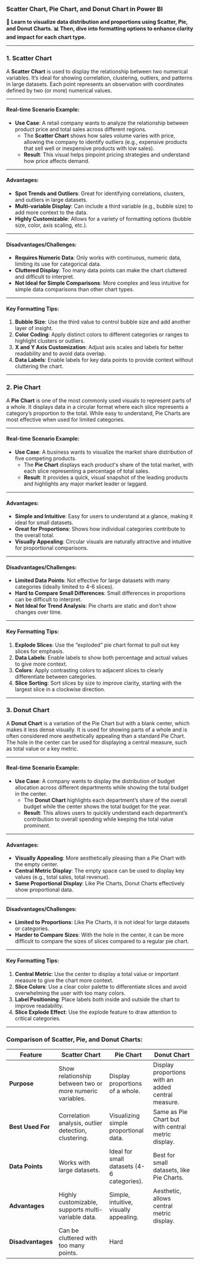 ### Scatter Chart, Pie Chart, and Donut Chart in Power BI  
🎨 **Learn to visualize data distribution and proportions using Scatter, Pie, and Donut Charts. 📊 Then, dive into formatting options to enhance clarity and impact for each chart type.**

---

### **1. Scatter Chart**
A **Scatter Chart** is used to display the relationship between two numerical variables. It’s ideal for showing correlation, clustering, outliers, and patterns in large datasets. Each point represents an observation with coordinates defined by two (or more) numerical values.

---

#### **Real-time Scenario Example**:
   - **Use Case**: A retail company wants to analyze the relationship between product price and total sales across different regions.
     - The **Scatter Chart** shows how sales volume varies with price, allowing the company to identify outliers (e.g., expensive products that sell well or inexpensive products with low sales).
     - **Result**: This visual helps pinpoint pricing strategies and understand how price affects demand.

---

#### **Advantages**:
   - **Spot Trends and Outliers**: Great for identifying correlations, clusters, and outliers in large datasets.
   - **Multi-variable Display**: Can include a third variable (e.g., bubble size) to add more context to the data.
   - **Highly Customizable**: Allows for a variety of formatting options (bubble size, color, axis scaling, etc.).

---

#### **Disadvantages/Challenges**:
   - **Requires Numeric Data**: Only works with continuous, numeric data, limiting its use for categorical data.
   - **Cluttered Display**: Too many data points can make the chart cluttered and difficult to interpret.
   - **Not Ideal for Simple Comparisons**: More complex and less intuitive for simple data comparisons than other chart types.

---

#### **Key Formatting Tips**:
   1. **Bubble Size**: Use the third value to control bubble size and add another layer of insight.
   2. **Color Coding**: Apply distinct colors to different categories or ranges to highlight clusters or outliers.
   3. **X and Y Axis Customization**: Adjust axis scales and labels for better readability and to avoid data overlap.
   4. **Data Labels**: Enable labels for key data points to provide context without cluttering the chart.

---

### **2. Pie Chart**
A **Pie Chart** is one of the most commonly used visuals to represent parts of a whole. It displays data in a circular format where each slice represents a category’s proportion to the total. While easy to understand, Pie Charts are most effective when used for limited categories.

---

#### **Real-time Scenario Example**:
   - **Use Case**: A business wants to visualize the market share distribution of five competing products.
     - The **Pie Chart** displays each product's share of the total market, with each slice representing a percentage of total sales.
     - **Result**: It provides a quick, visual snapshot of the leading products and highlights any major market leader or laggard.

---

#### **Advantages**:
   - **Simple and Intuitive**: Easy for users to understand at a glance, making it ideal for small datasets.
   - **Great for Proportions**: Shows how individual categories contribute to the overall total.
   - **Visually Appealing**: Circular visuals are naturally attractive and intuitive for proportional comparisons.

---

#### **Disadvantages/Challenges**:
   - **Limited Data Points**: Not effective for large datasets with many categories (ideally limited to 4-6 slices).
   - **Hard to Compare Small Differences**: Small differences in proportions can be difficult to interpret.
   - **Not Ideal for Trend Analysis**: Pie charts are static and don’t show changes over time.

---

#### **Key Formatting Tips**:
   1. **Explode Slices**: Use the “exploded” pie chart format to pull out key slices for emphasis.
   2. **Data Labels**: Enable labels to show both percentage and actual values to give more context.
   3. **Colors**: Apply contrasting colors to adjacent slices to clearly differentiate between categories.
   4. **Slice Sorting**: Sort slices by size to improve clarity, starting with the largest slice in a clockwise direction.

---

### **3. Donut Chart**
A **Donut Chart** is a variation of the Pie Chart but with a blank center, which makes it less dense visually. It is used for showing parts of a whole and is often considered more aesthetically appealing than a standard Pie Chart. The hole in the center can be used for displaying a central measure, such as total value or a key metric.

---

#### **Real-time Scenario Example**:
   - **Use Case**: A company wants to display the distribution of budget allocation across different departments while showing the total budget in the center.
     - The **Donut Chart** highlights each department’s share of the overall budget while the center shows the total budget for the year.
     - **Result**: This allows users to quickly understand each department’s contribution to overall spending while keeping the total value prominent.

---

#### **Advantages**:
   - **Visually Appealing**: More aesthetically pleasing than a Pie Chart with the empty center.
   - **Central Metric Display**: The empty space can be used to display key values (e.g., total sales, total revenue).
   - **Same Proportional Display**: Like Pie Charts, Donut Charts effectively show proportional data.

---

#### **Disadvantages/Challenges**:
   - **Limited to Proportions**: Like Pie Charts, it is not ideal for large datasets or categories.
   - **Harder to Compare Sizes**: With the hole in the center, it can be more difficult to compare the sizes of slices compared to a regular pie chart.

---

#### **Key Formatting Tips**:
   1. **Central Metric**: Use the center to display a total value or important measure to give the chart more context.
   2. **Slice Colors**: Use a clear color palette to differentiate slices and avoid overwhelming the user with too many colors.
   3. **Label Positioning**: Place labels both inside and outside the chart to improve readability.
   4. **Slice Explode Effect**: Use the explode feature to draw attention to critical categories.

---

### **Comparison of Scatter, Pie, and Donut Charts**:

| **Feature**              | **Scatter Chart**                                  | **Pie Chart**                                 | **Donut Chart**                            |
|--------------------------|----------------------------------------------------|------------------------------------------------|--------------------------------------------|
| **Purpose**               | Show relationship between two or more numeric variables. | Display proportions of a whole.                | Display proportions with an added central measure. |
| **Best Used For**         | Correlation analysis, outlier detection, clustering. | Visualizing simple proportional data.          | Same as Pie Chart but with central metric display. |
| **Data Points**           | Works with large datasets.                        | Ideal for small datasets (4-6 categories).      | Best for small datasets, like Pie Charts.  |
| **Advantages**            | Highly customizable, supports multi-variable data. | Simple, intuitive, visually appealing.         | Aesthetic, allows central metric display.  |
| **Disadvantages**         | Can be cluttered with too many points.            | Hard